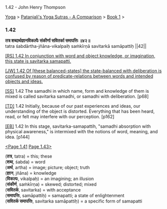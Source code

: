 1.42 - John Henry Thompson 

[Yoga](../../../yoga.md)‎ > ‎[Patanjali's Yoga Sutras - A Comparison](../../patanjani.md)‎ > ‎[Book 1](../book-1.md)‎ > ‎

### 1.42

**तत्र शब्दार्थज्ञानविकल्पैः संकीर्णा सवितर्का समापत्तिः ॥४२॥**  
tatra śabdārtha-jñāna-vikalpaiḥ saṁkīrṇā savitarkā samāpattiḥ ||42||  
  
  
[\[RS\] 1.42 In conjunction with word and object knowledge, or imagination, this state is savitarka samapatti.](http://www.ashtangayoga.info/philosophy/yoga-sutra-patanjali/chapter-1/item/tatra-shabdartha-jnana-vikalpaih-sankirna/)  
  
[\[JW\] 1.42 Of \[these balanced-states\] the state-balanced with deliberation is confused by reason of predicate-relations between words and intended objects and ideas.](http://books.google.com/books?id=YzFImjtOxUwC&pg=PA80&ci=127%2C674%2C762%2C92&source=bookclip)  
  
[\[SS\]](http://www.amazon.com/Yoga-Sutras-Patanjali-Commentary-Satchidananda/dp/0932040381) 1.42 The samadhi in which name, form and knowledge of them is mixed is called savitarka samadhi, or samadhi with deliberation. \[p68\]  
  
[\[TD\]](http://www.amazon.com/Heart-Yoga-Developing-Personal-Practice/dp/089281764X/ref=sr_1_5?ie=UTF8&qid=1326228195&sr=8-5) 1.42 Initially, because of our past experiences and ideas, our understanding of the object is distorted. Everything that has been heard, read, or felt may interfere with our perception. \[p162\]  
  
[\[EB\]](http://www.amazon.com/Yoga-Sutras-Patanjali-Translation-Commentary/dp/0865477361/ref=sr_1_1?ie=UTF8&s=books&qid=1250508322&sr=1-1) 1.42 In this stage, savitarka-samapattih, "samadhi absorption with physical awareness," is intermixed with the notions of word, meaning, and idea. \[p144\]  
  
  
[<Page 1.41](141.md)  [Page 1.43>](143.md)  
  
  

(**तत्र**, tatra) = this; these  
(**शब्द**, śabda) = word  
(**अर्थ**, artha) = image; picture; object; truth  
(**ज्ञान**, jñāna) = knowledge  
(**विकल्पः**, vikalpaḥ) = an imagining; an illusion  
(**संकीर्ण**, saṁkīrṇa) = skewed; distorted; mixed  
(**सवितर्क**, savitarka) = with acceptance  
(**समापत्तिः**, samāpattiḥ) = samapatti; a state of enlightenment  
(**सवितर्क समापत्तिः**, savitarka samāpattiḥ) = a specific form of samapatti


